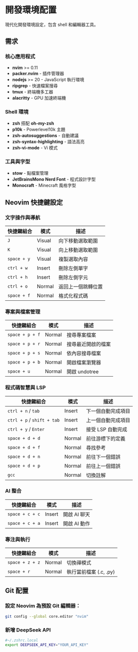 # 開發環境配置

現代化開發環境設定，包含 shell 和編輯器工具。

## 需求

### 核心應用程式
- **nvim** >= 0.11
- **packer.nvim** - 插件管理器
- **nodejs** >= 20 - JavaScript 執行環境
- **ripgrep** - 快速檔案搜尋
- **tmux** - 終端機多工器
- **alacritty** - GPU 加速終端機

### Shell 環境
- **zsh** 搭配 **oh-my-zsh**
- **p10k** - Powerlevel10k 主題
- **zsh-autosuggestions** - 自動建議
- **zsh-syntax-highlighting** - 語法高亮
- **zsh-vi-mode** - Vi 模式

### 工具與字型
- **stow** - 點檔案管理
- **JetBrainsMono Nerd Font** - 程式設計字型
- **Monocraft** - Minecraft 風格字型

## Neovim 快捷鍵設定

### 文字操作與導航
| 快捷鍵組合          | 模式   | 描述                             |
|---------------------|--------|----------------------------------|
| `J`                 | Visual | 向下移動選取範圍                 |
| `K`                 | Visual | 向上移動選取範圍                 |
| `space + y`         | Visual | 複製選取內容                     |
| `ctrl + w`          | Insert | 刪除左側單字                     |
| `ctrl + h`          | Insert | 刪除左側字元                     |
| `ctrl + o`          | Normal | 返回上一個跳轉位置               |
| `space + f`         | Normal | 格式化程式碼                     |

### 專案與檔案管理
| 快捷鍵組合          | 模式   | 描述                             |
|---------------------|--------|----------------------------------|
| `space + p + f`     | Normal | 搜尋專案檔案                     |
| `space + p + r`     | Normal | 搜尋最近開啟的檔案               |
| `space + p + s`     | Normal | 依內容搜尋檔案                   |
| `space + p + b`     | Normal | 開啟檔案瀏覽器                   |
| `space + u`         | Normal | 開啟 undotree                    |

### 程式碼智慧與 LSP
| 快捷鍵組合          | 模式   | 描述                             |
|---------------------|--------|----------------------------------|
| `ctrl + n` / `tab`  | Insert | 下一個自動完成項目               |
| `ctrl + p` / `shift + tab` | Insert | 上一個自動完成項目        |
| `ctrl + y` / `Enter`| Insert | 接受 LSP 自動完成                |
| `space + d + d`     | Normal | 前往游標下的定義                 |
| `space + d + f`     | Normal | 尋找參考                         |
| `space + d + n`     | Normal | 前往下一個錯誤                   |
| `space + d + p`     | Normal | 前往上一個錯誤                   |
| `gcc`               | Normal | 切換註解                         |

### AI 整合
| 快捷鍵組合          | 模式   | 描述                             |
|---------------------|--------|----------------------------------|
| `space + c + c`     | Insert | 開啟 AI 聊天                     |
| `space + c + a`     | Insert | 開啟 AI 動作                     |

### 專注與執行
| 快捷鍵組合          | 模式   | 描述                             |
|---------------------|--------|----------------------------------|
| `space + z + z`     | Normal | 切換禪模式                       |
| `space + r`         | Normal | 執行當前檔案 (.c, .py)          |

## Git 配置

### 設定 Neovim 為預設 Git 編輯器：

```bash
git config --global core.editor "nvim"
```

### 新增 DeepSeek API
```bash
#~/.zshrc.local
export DEEPSEEK_API_KEY="YOUR_API_KEY"
```

